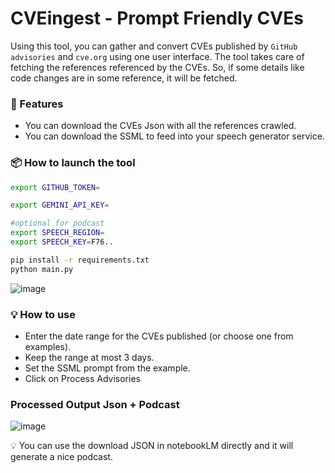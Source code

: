 # CVEingest - Prompt Friendly CVEs

Using this tool, you can gather and convert CVEs published by `GitHub advisories` and `cve.org` using one user interface. The tool takes care of fetching the references referenced by the CVEs. So, if some details like code changes are in some reference, it will be fetched.


### 🚀 Features
* You can download the CVEs Json with all the references crawled.
* You can download the SSML to feed into your speech generator service.



### 📦 How to launch the tool

```bash
export GITHUB_TOKEN=

export GEMINI_API_KEY=

#optional for podcast
export SPEECH_REGION=
export SPEECH_KEY=F76..

```



```bash
pip install -r requirements.txt
python main.py
```
![image](https://github.com/user-attachments/assets/94750d92-2dc2-4b25-9a08-ba8a590ae728)


### 💡 How to use

* Enter the date range for the CVEs published (or choose one from examples).
* Keep the range at most 3 days.
* Set the SSML prompt from the example.
* Click on Process Advisories



### Processed Output Json + Podcast



![image](https://github.com/user-attachments/assets/4844f000-ff99-4e56-8399-a7ba93f976d0)





💡 You can use the download JSON in notebookLM directly and it will generate a nice podcast.
